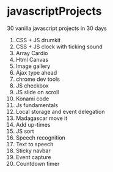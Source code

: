 # javascriptProjects
30 vanilla javascript projects in 30 days<br/>
<ol>
  <li>CSS + JS drumkit</li>
  <li>CSS + JS clock with ticking sound</li>
  <li>Array Cardio</li>
  <li>Html Canvas</li>
  <li>Image gallery</li>
  <li>Ajax type ahead</li>
  <li>chrome dev tools</li>
  <li>JS checkbox</li>
  <li>JS slide on scroll</li>
  <li>Konami code</li>
  <li>Js fundamentals</li>
  <li>Local storage and event delegation</li>
  <li>Madagascar move it</li>
  <li>Add up-times</li>
  <li>JS sort</li>
  <li>Speech recognition</li>
  <li>Text to speech</li>
  <li>Sticky navbar</li>
  <li>Event capture</li>
  <li>Countdown timer</li>
</ol>



